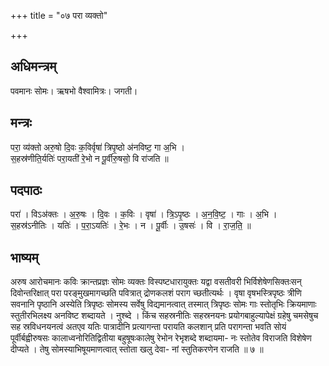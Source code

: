 +++
title = "०७ परा व्यक्तो"

+++
## अधिमन्त्रम्
पवमानः सोमः। ऋषभो वैश्वामित्रः। जगती।

## मन्त्रः
परा॒ व्य॑क्तो अरु॒षो दि॒वः क॒विर्वृषा॑ त्रिपृ॒ष्ठो अ॑नविष्ट॒ गा अ॒भि ।  
स॒हस्र॑णीति॒र्यतिः॑ परा॒यती॑ रे॒भो न पू॒र्वीरु॒षसो॒ वि रा॑जति ॥

## पदपाठः
परा॑ । विऽअ॑क्तः । अ॒रु॒षः । दि॒वः । क॒विः । वृषा॑ । त्रि॒ऽपृ॒ष्ठः । अ॒न॒वि॒ष्ट॒ । गाः । अ॒भि ।  
स॒हस्र॑ऽनीतिः । यतिः॑ । प॒रा॒ऽयतिः॑ । रे॒भः । न । पू॒र्वीः । उ॒षसः॑ । वि । रा॒ज॒ति॒ ॥

## भाष्यम्
अरुष आरोचमानः कविः क्रान्तप्रज्ञः सोमः व्यक्तः विस्पष्टधारायुक्तः यद्वा वसतीवरी भिर्विशेषेणसिक्तःसन् दिवोन्तरिक्षात् परा परङ्मुखमागच्छति पवित्रात् द्रोणकलशं पराग च्छतीत्यर्थः । वृषा वृषभस्त्रिपृष्ठः त्रीणि सवनानि पृष्ठानि अस्येति त्रिपृष्ठः सोमस्य सर्वेषु विद्यमानत्वात् तस्मात् त्रिपृष्ठः सोमः गाः स्तोतृभिः क्रियमाणाः स्तुतीरभिलक्ष्य अनविष्ट शब्दायते । नुश्ब्दे । किंच सहस्रनीतिः सहस्रनयनः प्रयोगबाहुल्यापेक्षं ग्रहेषु चमसेषुच सह स्रविधनयनत्वं अतएव यतिः पात्रादीनि प्रत्यागन्ता परायति कलशान् प्रति परागन्ता भवति सोयं पूर्वीर्बह्वीरुषसः कालाध्वनोरितिद्वितीया बहुषूषःकालेषु रेभोन रेभृशब्दे शब्दायमा- नः स्तोतेव विराजति विशेषेण दीप्यते । तेषु सोमस्याभिषूयमाणत्वात् स्तोता खलु देवा- नां स्तुतिकरणेन राजति ॥ ७ ॥